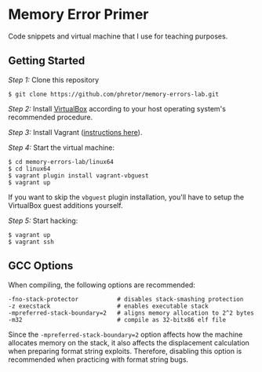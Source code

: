 Memory Error Primer
===================

Code snippets and virtual machine that I use for teaching purposes.

Getting Started
---------------

*Step 1:* Clone this repository

    $ git clone https://github.com/phretor/memory-errors-lab.git

*Step 2:* Install [VirtualBox](https://www.virtualbox.org/) according to your host
operating system's recommended procedure.

*Step 3:* Install Vagrant ([instructions here](http://www.vagrantup.com/downloads)).

*Step 4:* Start the virtual machine:

    $ cd memory-errors-lab/linux64
    $ cd linux64
    $ vagrant plugin install vagrant-vbguest
    $ vagrant up

If you want to skip the `vbguest` plugin installation, you'll have to setup
the VirtualBox guest additions yourself.

*Step 5:* Start hacking:

    $ vagrant up
    $ vagrant ssh

GCC Options
-----------

When compiling, the following options are recommended:

    -fno-stack-protector           # disables stack-smashing protection
    -z execstack                   # enables executable stack
    -mpreferred-stack-boundary=2   # aligns memory allocation to 2^2 bytes
    -m32                           # compile as 32-bitx86 elf file

Since the `-mpreferred-stack-boundary=2` option affects how the machine
allocates memory on the stack, it also affects the displacement calculation
when preparing format string exploits. Therefore, disabling this option is
recommended when practicing with format string bugs.
